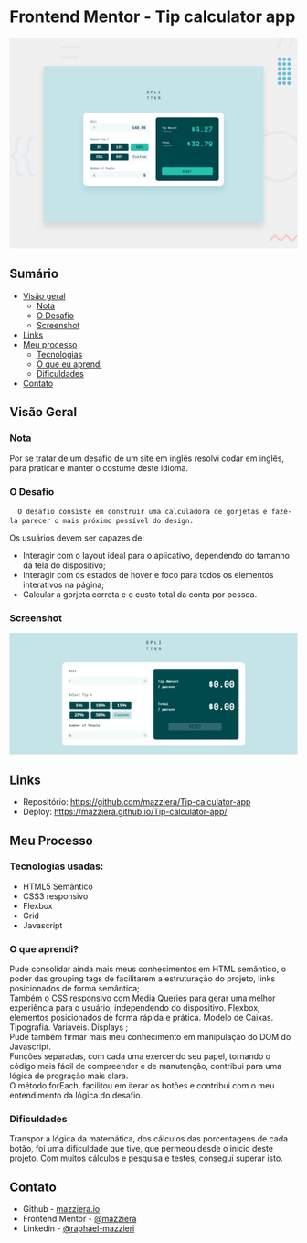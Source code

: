 # Frontend Mentor - Tip calculator app

![Design preview for the Tip calculator app coding challenge](./src/design/desktop-preview.jpg)

## Sumário

- [Visão geral](#visão-geral)
  - [Nota](#Nota)
  - [O Desafio](#o-desafio)
  - [Screenshot](#screenshot)
- [Links](#links)
- [Meu processo](#meu-processo)
  - [Tecnologias](#tecnologias-usadas)
  - [O que eu aprendi](#o-que-aprendi)
  - [Dificuldades](#dificuldades)
- [Contato](#contato)


## Visão Geral

### Nota
Por se tratar de um desafio de um site em inglês resolvi codar em inglês, para praticar e manter o costume deste idioma. 

### O Desafio
      O desafio consiste em construir uma calculadora de gorjetas e fazê-la parecer o mais próximo possível do design.

Os usuários devem ser capazes de:

- Interagir com o layout ideal para o aplicativo, dependendo do tamanho da tela do dispositivo;
- Interagir com os estados de hover e foco para todos os elementos interativos na página;
- Calcular a gorjeta correta e o custo total da conta por pessoa.


### Screenshot

![](./src/images/tip-calculator.gif)



## Links

- Repositório: https://github.com/mazziera/Tip-calculator-app
- Deploy: https://mazziera.github.io/Tip-calculator-app/

## Meu Processo

### Tecnologias usadas:

- HTML5 Semântico
- CSS3 responsivo
- Flexbox
- Grid
- Javascript 


### O que aprendi?

Pude consolidar ainda mais meus conhecimentos em HTML semântico, o poder das grouping tags de facilitarem a estruturação do projeto, links posicionados de forma semântica; <br>
Também o CSS responsivo com Media Queries para gerar uma melhor experiência para o usuário, independendo do dispositivo. Flexbox, elementos posicionados de forma rápida e prática. Modelo de Caixas. Tipografia. Variaveis. Displays ; <br>
Pude também firmar mais meu conhecimento em manipulação do DOM do Javascript. <br>
Funções separadas, com cada uma exercendo seu papel, tornando o código mais fácil de compreender e de manutenção, contribui para uma lógica de progração mais clara. <br>
O método forEach, facilitou em iterar os botões e contribui com o meu entendimento da lógica do desafio.


### Dificuldades

Transpor a lógica da matemática, dos cálculos das porcentagens de cada botão, foi uma dificuldade que tive, que permeou desde o início deste projeto. Com muitos cálculos e pesquisa e testes, consegui superar isto.

## Contato

- Github - [mazziera.io](https://github.com/mazziera)
- Frontend Mentor - [@mazziera](https://www.frontendmentor.io/profile/mazziera)
- Linkedin - [@raphael-mazzieri](https://www.linkedin.com/in/raphael-mazzieri/)
